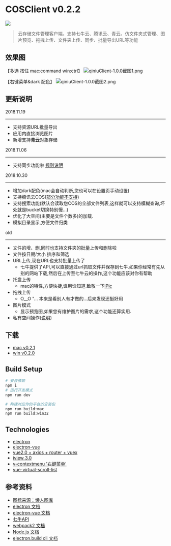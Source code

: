 # COSClient v0.2.2
![](http://blog-res.mayday5.me/niu_128.png?imageView2/1/w/30/h/30/q/75|imageslim)
> 云存储文件管理客户端。支持七牛云、腾讯云、青云。仿文件夹式管理、图片预览、拖拽上传、文件夹上传、同步、批量导出URL等功能

## 效果图
【多选 按住 mac:command win:ctrl】
![qiniuClient-1.0.0截图1.png](http://blog-res.mayday5.me/img/%E5%B1%8F%E5%B9%95%E5%BF%AB%E7%85%A7%202018-10-24%20%E4%B8%8B%E5%8D%885.10.48.png)

【右键菜单&dark 配色】
![qiniuClient-1.0.0截图2.png](http://blog-res.mayday5.me/img/%E5%B1%8F%E5%B9%95%E5%BF%AB%E7%85%A7%202018-10-24%20%E4%B8%8B%E5%8D%885.05.42.png)

## 更新说明
2018.11.19
***
- 支持资源URL批量导出
- 应用内直接浏览图片
- 新增支持**青云**对象存储

2018.11.06
***
- 支持同步功能啦 [规则说明](https://github.com/willnewii/qiniuClient/wiki/bucket%E5%90%8C%E6%AD%A5)

2018.10.30
***
- 增加dark配色(mac会自动判断,您也可以在设置页手动设置)
- 支持腾讯云COS([部分功能不支持](https://github.com/willnewii/qiniuClient/wiki/%E8%85%BE%E8%AE%AFCOS%E4%B8%8D%E6%94%AF%E6%8C%81%E6%83%85%E5%86%B5))
- 支持搜索功能(默认会读取您COS的全部文件列表,这样就可以支持模糊查询,坏处就是bucket切换特别慢...)
- 优化了大空间(主要是文件个数多)的加载.
- 模拟目录显示,方便文件归类

old
***
- 文件的增、删,同时也支持文件夹的批量上传和删除啦
- 文件按日期/大小 排序和筛选
- URL上传,现在URL也支持批量上传了
    - 七牛提供了API,可以直接通过url抓取文件并保存到七牛.如果你经常有先从别的网站下载,然后在上传至七牛云的操作,这个功能应该对你有帮助
- 托盘上传
    - mac的特性,方便快捷,谁用谁知道.致敬一下[iPic](https://toolinbox.net/iPic/)
- 拖拽上传
    - O__O "… 本来是看别人有才做的...后来发现还挺好用
- 图片模式
    - 显示预览图,如果您有维护图片的需求,这个功能还算实用.
- 私有空间操作([说明](https://github.com/willnewii/qiniuClient/wiki/%E7%A7%81%E6%9C%89%E7%A9%BA%E9%97%B4%E5%92%8C%E6%8E%88%E6%9D%83%E7%A9%BA%E9%97%B4))

## 下载
- [mac v0.2.1](http://blog-res.mayday5.me/file/COS%E7%AE%A1%E7%90%86%E5%AE%A2%E6%88%B7%E7%AB%AF-0.2.1-mac.dmg)
- [win v0.2.0](http://blog-res.mayday5.me/file/COS%E7%AE%A1%E7%90%86%E5%AE%A2%E6%88%B7%E7%AB%AF-0.2.0-win_2.exe)

## Build Setup
``` bash
# 安装依赖
npm i
# 运行开发模式
npm run dev

# 构建对应你的平台的安装包
npm run build:mac
npm run build:win32
```

## Technologies
- [electron](https://github.com/electron/electron)
- [electron-vue](https://github.com/SimulatedGREG/electron-vue)
- [vue2.0 + axios + router + vuex](https://github.com/vuejs/vue)
- [iview 3.0](https://github.com/iview/iview)
- [v-contextmenu '右键菜单'](https://github.com/snokier/v-contextmenu)
- [vue-virtual-scroll-list](https://github.com/tangbc/vue-virtual-scroll-list)

## 参考资料
- [图标来源：懒人图库](http://www.lanrentuku.com/vector/animal/lansexinxianniunaibiaoqian-shiliang.html)
- [electron 文档](https://github.com/electron/electron/tree/master/docs-translations/zh-CN)
- [electron-vue 文档](https://simulatedgreg.gitbooks.io/electron-vue/cn/)
- [七牛API](https://developer.qiniu.com/kodo/api/1731/api-overview)
- [webpack2 文档](https://doc.webpack-china.org)
- [Node.js 文档](http://nodejs.cn/api/)
- [electron.build cli 文档](https://www.electron.build/cli)

